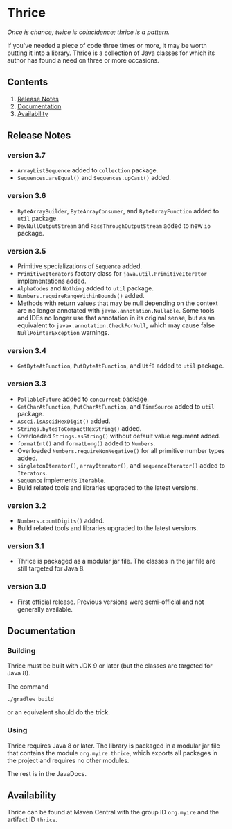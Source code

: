 # Thrice

*Once is chance; twice is coincidence; thrice is a pattern.*

If you've needed a piece of code three times or more, it may be worth putting it into a library.
Thrice is a collection of Java classes for which its author has found a need on three or more
occasions.


## Contents
1. [Release Notes](#release-notes)
1. [Documentation](#documentation)
1. [Availability](#availability)


## Release Notes

### version 3.7
* `ArrayListSequence` added to `collection` package.
* `Sequences.areEqual()` and `Sequences.upCast()` added.

### version 3.6
* `ByteArrayBuilder`, `ByteArrayConsumer`, and `ByteArrayFunction` added to `util` package.
* `DevNullOutputStream` and `PassThroughOutputStream` added to new `io` package.

### version 3.5
* Primitive specializations of `Sequence` added.
* `PrimitiveIterators` factory class for `java.util.PrimitiveIterator` implementations added.
* `AlphaCodes` and `Nothing` added to `util` package.
* `Numbers.requireRangeWithinBounds()` added.
* Methods with return values that may be null depending on the context are no longer annotated with
  `javax.annotation.Nullable`. Some tools and IDEs no longer use that annotation in its original
  sense, but as an equivalent to `javax.annotation.CheckForNull`, which may cause false
  `NullPointerException` warnings.

### version 3.4
* `GetByteAtFunction`, `PutByteAtFunction`, and `Utf8` added to `util` package.

### version 3.3

* `PollableFuture` added to `concurrent` package.
* `GetCharAtFunction`, `PutCharAtFunction`, and `TimeSource` added to `util` package.
* `Ascci.isAsciiHexDigit()` added.
* `Strings.bytesToCompactHexString()` added.
* Overloaded `Strings.asString()` without default value argument added.
* `formatInt()` and `formatLong()` added to `Numbers`.
* Overloaded `Numbers.requireNonNegative()` for all primitive number types added.
* `singletonIterator()`, `arrayIterator()`, and `sequenceIterator()` added to `Iterators`.
* `Sequence` implements `Iterable`.
* Build related tools and libraries upgraded to the latest versions.

### version 3.2

* `Numbers.countDigits()` added.
* Build related tools and libraries upgraded to the latest versions.

### version 3.1

* Thrice is packaged as a modular jar file. The classes in the jar file are still targeted for
Java 8.

### version 3.0

* First official release. Previous versions were semi-official and not generally available.


## Documentation

### Building

Thrice must be built with JDK 9 or later (but the classes are targeted for Java 8).

The command

    ./gradlew build

or an equivalent should do the trick.

### Using

Thrice requires Java 8 or later. The library is packaged in a modular jar file that contains the 
module `org.myire.thrice`, which exports all packages in the project and requires no other modules.

The rest is in the JavaDocs.


## Availability

Thrice can be found at Maven Central with the group ID `org.myire` and the artifact ID `thrice`.
